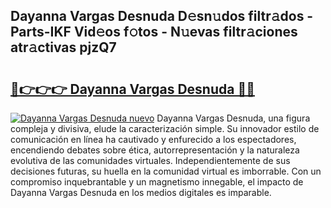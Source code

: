## Dayanna Vargas Desnuda D𝚎sn𝚞dos filtr𝚊dos - Parts-IKF Vid𝚎os f𝚘tos - N𝚞evas filtr𝚊ciones atr𝚊ctivas pjzQ7

# <h2><a href="http://mbcfj9h.tromn.icu/?c=Dayanna+Vargas+Desnuda">🔗👉👉👉 Dayanna Vargas Desnuda 🔗🔗</a></h2>

[![Dayanna Vargas Desnuda nuevo](https://i.imgur.com/pEAQMta.gif)](http://mbcfj9h.tromn.icu/?c=Dayanna+Vargas+Desnuda)
Dayanna Vargas Desnuda, una figura compleja y divisiva, elude la caracterización simple. Su innovador estilo de comunicación en línea ha cautivado y enfurecido a los espectadores, encendiendo debates sobre ética, autorrepresentación y la naturaleza evolutiva de las comunidades virtuales. Independientemente de sus decisiones futuras, su huella en la comunidad virtual es imborrable. Con un compromiso inquebrantable y un magnetismo innegable, el impacto de Dayanna Vargas Desnuda en los medios digitales es imparable.
